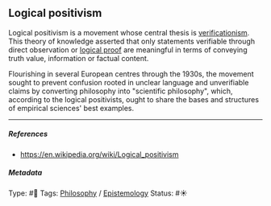 ## Logical positivism

Logical positivism is a movement whose central thesis is [verificationism](Verificationism.md). This theory of knowledge asserted that only statements verifiable through direct observation or [logical proof](Deductive%20reasoning.md) are meaningful in terms of conveying truth value, information or factual content.

Flourishing in several European centres through the 1930s, the movement sought to prevent confusion rooted in unclear language and unverifiable claims by converting philosophy into "scientific philosophy", which, according to the logical positivists, ought to share the bases and structures of empirical sciences' best examples.

---

##### References

* https://en.wikipedia.org/wiki/Logical_positivism

##### Metadata

Type: #🔴 
Tags: [Philosophy](Philosophy.md) / [Epistemology](Epistemology.md)
Status: #☀️ 
